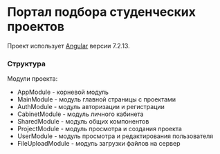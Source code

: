 # Портал подбора студенческих проектов

Проект использует [Angular](https://angular.io) версии 7.2.13.


### Структура

Модули проекта:
* AppModule - корневой модуль
* MainModule - модуль главной страницы с проектами
* AuthModule - модуль авторизации и регистрации
* CabinetModule - модуль личного кабинета
* SharedModule - модуль общих компонентов
* ProjectModule - модуль просмотра и создания проекта
* UserModule - модуль просмотра и редактирования пользователя
* FileUploadModule - модуль загрузки файлов на сервер
